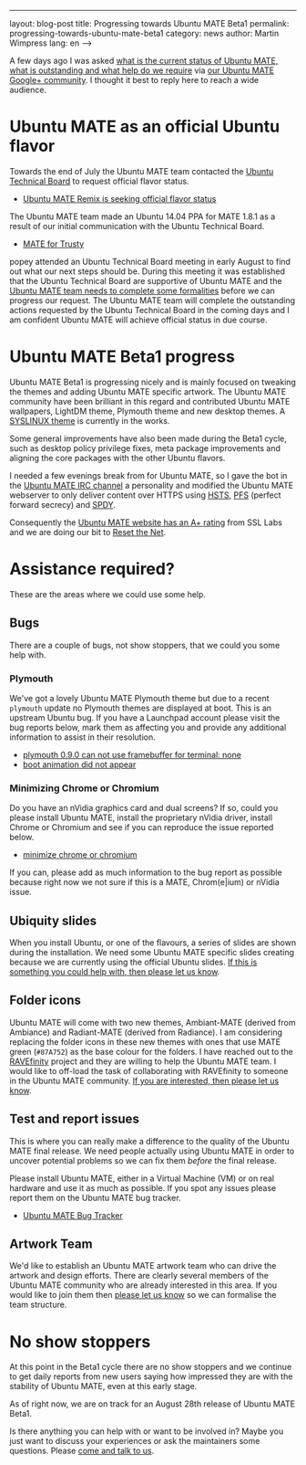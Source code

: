---
layout: blog-post
title: Progressing towards Ubuntu MATE Beta1
permalink: progressing-towards-ubuntu-mate-beta1
category: news
author: Martin Wimpress
lang: en
-->

A few days ago I was asked [what is the current status of Ubuntu MATE, 
what is outstanding and what help do we require](https://plus.google.com/101312215214323407176/posts/4WefGfx765p)
via [our Ubuntu MATE Google+ community](https://plus.google.com/communities/108331279007926658904).
I thought it best to reply here to reach a wide audience.

# Ubuntu MATE as an official Ubuntu flavor

Towards the end of July the Ubuntu MATE team contacted the
[Ubuntu Technical Board](https://wiki.ubuntu.com/TechnicalBoard)
to request official flavor status.

  * [Ubuntu MATE Remix is seeking official flavor status](https://lists.ubuntu.com/archives/technical-board/2014-July/001979.html)

The Ubuntu MATE team made an Ubuntu 14.04 PPA for MATE 1.8.1 as a
result of our initial communication with the Ubuntu Technical Board.

  * [MATE for Trusty](https://launchpad.net/~ubuntu-mate-dev/+archive/ubuntu/trusty-mate)

popey attended an Ubuntu Technical Board meeting in early August to find
out what our next steps should be. During this meeting it was established
that the Ubuntu Technical Board are supportive of Ubuntu MATE and the
[Ubuntu MATE team needs to complete some formalities](https://lists.ubuntu.com/archives/technical-board/2014-August/001989.html)
before we can progress our request. The Ubuntu MATE team will complete
the outstanding actions requested by the Ubuntu Technical Board in the
coming days and I am confident Ubuntu MATE will achieve official status
in due course.

# Ubuntu MATE Beta1 progress

Ubuntu MATE Beta1 is progressing nicely and is mainly focused on tweaking
the themes and adding Ubuntu MATE specific artwork. The Ubuntu MATE
community have been brilliant in this regard and contributed Ubuntu
MATE wallpapers, LightDM theme, Plymouth theme and new desktop themes.
A [SYSLINUX theme](http://imgur.com/jTEEdGV) is currently in the works.

Some general improvements have also been made during the Beta1 cycle,
such as desktop policy privilege fixes, meta package improvements and 
aligning the core packages with the other Ubuntu flavors.

I needed a few evenings break from for Ubuntu MATE, so I gave the bot
in the [Ubuntu MATE IRC channel](/irc/) a personality and modified the
Ubuntu MATE webserver to only deliver content over HTTPS using
[HSTS](https://en.wikipedia.org/wiki/HTTP_Strict_Transport_Security), 
[PFS](https://www.eff.org/deeplinks/2013/08/pushing-perfect-forward-secrecy-important-web-privacy-protection)
(perfect forward secrecy) and [SPDY](http://en.wikipedia.org/wiki/SPDY).

Consequently the [Ubuntu MATE website has an A+ rating](https://www.ssllabs.com/ssltest/analyze.html?d=ubuntu-mate.org)
from SSL Labs and we are doing our bit to [Reset the Net](https://www.resetthenet.org/).

# Assistance required?

These are the areas where we could use some help.

## Bugs

There are a couple of bugs, not show stoppers, that we could you some
help with.

### Plymouth

We've got a lovely Ubuntu MATE Plymouth theme but due to a recent
`plymouth` update no Plymouth themes are displayed at boot. This is an
upstream Ubuntu bug. If you have a Launchpad account please visit the
bug reports below, mark them as affecting you and provide any additional
information to assist in their resolution.

  * [plymouth 0.9.0 can not use framebuffer for terminal: none](https://bugs.launchpad.net/ubuntu/+source/plymouth/+bug/1356513)
  * [boot animation did not appear](https://bugs.launchpad.net/ubuntu/+source/plymouth/+bug/1343841)

### Minimizing Chrome or Chromium

Do you have an nVidia graphics card and dual screens? If so, could you
please install Ubuntu MATE, install the proprietary nVidia driver,
install Chrome or Chromium and see if you can reproduce the issue reported below.

  * [minimize chrome or chromium](https://bugs.launchpad.net/ubuntu-mate/+bug/1354826)

If you can, please add as much information to the bug report as possible
because right now we not sure if this is a MATE, Chrom(e|ium) or
nVidia issue.

## Ubiquity slides

When you install Ubuntu, or one of the flavours, a series of slides
are shown during the installation. We need some Ubuntu MATE specific
slides creating because we are currently using the official Ubuntu
slides. [If this is something you could help with, then please let us know](/community/).

## Folder icons

Ubuntu MATE will come with two new themes, Ambiant-MATE (derived from Ambiance)
and Radiant-MATE (derived from Radiance). I am considering replacing the
folder icons in these new themes with ones that use MATE green (`#87A752`)
as the base colour for the folders. I have reached out to the
[RAVEfinity](http://www.ravefinity.com/) project and they are willing to
help the Ubuntu MATE team. I would like to off-load the task of
collaborating with RAVEfinity to someone in the Ubuntu MATE community.
[If you are interested, then please let us know](/community/).

## Test and report issues

This is where you can really make a difference to the quality of the
Ubuntu MATE final release. We need people actually using Ubuntu MATE in
order to uncover potential problems so we can fix them *before* the
final release.

Please install Ubuntu MATE, either in a Virtual Machine (VM) or on real hardware and use
it as much as possible. If you spot any issues please report them on the
Ubuntu MATE bug tracker. 

  * [Ubuntu MATE Bug Tracker](https://bugs.launchpad.net/ubuntu-mate)

## Artwork Team

We'd like to establish an Ubuntu MATE artwork team who can drive the 
artwork and design efforts. There are clearly several members of the
Ubuntu MATE community who are already interested in this area. If you
would like to join them then [please let us know](/communty/) so we can
formalise the team structure.

# No show stoppers

At this point in the Beta1 cycle there are no show stoppers and we
continue to get daily reports from new users saying how impressed they
are with the stability of Ubuntu MATE, even at this early stage.

As of right now, we are on track for an August 28th release of Ubuntu
MATE Beta1.

Is there anything you can help with or want to be involved in? Maybe you
just want to discuss your experiences or ask the maintainers some questions.
Please [come and talk to us](/community/).
